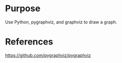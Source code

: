 # Purpose
Use Python, pygraphviz, and graphviz to draw a graph.

# References

https://github.com/pygraphviz/pygraphviz
